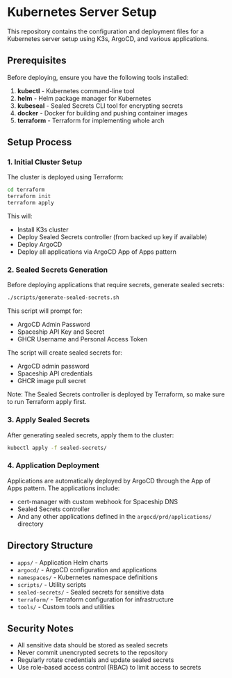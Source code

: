 # Kubernetes Server Setup

This repository contains the configuration and deployment files for a Kubernetes server setup using K3s, ArgoCD, and various applications.

## Prerequisites

Before deploying, ensure you have the following tools installed:

1. **kubectl** - Kubernetes command-line tool
2. **helm** - Helm package manager for Kubernetes
3. **kubeseal** - Sealed Secrets CLI tool for encrypting secrets
4. **docker** - Docker for building and pushing container images
5. **terraform** - Terraform for implementing whole arch

## Setup Process

### 1. Initial Cluster Setup
The cluster is deployed using Terraform:
```bash
cd terraform
terraform init
terraform apply
```

This will:
- Install K3s cluster
- Deploy Sealed Secrets controller (from backed up key if available)
- Deploy ArgoCD
- Deploy all applications via ArgoCD App of Apps pattern

### 2. Sealed Secrets Generation
Before deploying applications that require secrets, generate sealed secrets:

```bash
./scripts/generate-sealed-secrets.sh
```

This script will prompt for:
- ArgoCD Admin Password
- Spaceship API Key and Secret
- GHCR Username and Personal Access Token

The script will create sealed secrets for:
- ArgoCD admin password
- Spaceship API credentials
- GHCR image pull secret

Note: The Sealed Secrets controller is deployed by Terraform, so make sure to run Terraform apply first.

### 3. Apply Sealed Secrets
After generating sealed secrets, apply them to the cluster:

```bash
kubectl apply -f sealed-secrets/
```

### 4. Application Deployment
Applications are automatically deployed by ArgoCD through the App of Apps pattern. The applications include:
- cert-manager with custom webhook for Spaceship DNS
- Sealed Secrets controller
- And any other applications defined in the `argocd/prd/applications/` directory

## Directory Structure

- `apps/` - Application Helm charts
- `argocd/` - ArgoCD configuration and applications
- `namespaces/` - Kubernetes namespace definitions
- `scripts/` - Utility scripts
- `sealed-secrets/` - Sealed secrets for sensitive data
- `terraform/` - Terraform configuration for infrastructure
- `tools/` - Custom tools and utilities

## Security Notes

- All sensitive data should be stored as sealed secrets
- Never commit unencrypted secrets to the repository
- Regularly rotate credentials and update sealed secrets
- Use role-based access control (RBAC) to limit access to secrets